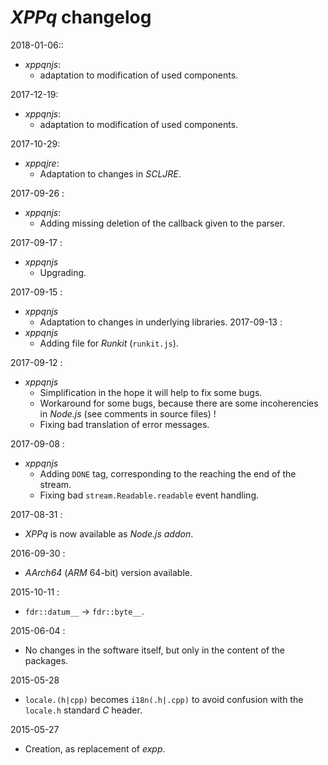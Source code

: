 # *XPPq* changelog

2018-01-06::
- *xppqnjs*:
  - adaptation to modification of used components.

2017-12-19:
- *xppqnjs*:
  - adaptation to modification of used components.

2017-10-29:
- *xppqjre*:
  - Adaptation to changes in *SCLJRE*.

2017-09-26 :
- *xppqnjs*:
  - Adding missing deletion of the callback given to the parser.

2017-09-17 :
- *xppqnjs*
  - Upgrading.

2017-09-15 :
- *xppqnjs*
    - Adaptation to changes in underlying libraries.
2017-09-13 :
- *xppqnjs*
    - Adding file for *Runkit* (`runkit.js`).

2017-09-12 :
- *xppqnjs*
  - Simplification in the hope it will help to fix some bugs.
  - Workaround for some bugs, because there are some incoherencies in *Node.js* (see comments in source files) !
  - Fixing bad translation of error messages.

2017-09-08 :
- *xppqnjs*
  - Adding `DONE` tag, corresponding to the reaching the end of the stream.
  - Fixing bad `stream.Readable.readable` event handling.

2017-08-31 :
- *XPPq* is now available as *Node.js* *addon*.

2016-09-30 :
- *AArch64* (*ARM* 64-bit) version available.

2015-10-11 :
- `fdr::datum__` -> `fdr::byte__`.

2015-06-04 :
- No changes in the software itself, but only in the content of the packages.

2015-05-28
- `locale.(h|cpp)` becomes `i18n(.h|.cpp)` to avoid confusion with the `locale.h` standard *C* header.

2015-05-27
- Creation, as replacement of *expp*.
